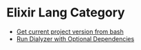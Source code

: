 # Elixir Lang Category

- [Get current project version from bash](./get-current-project-version-from-bash.md)
- [Run Dialyzer with Optional Dependencies](./run-dialyzer-with-optional-deps.md)
